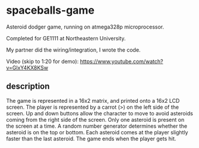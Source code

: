 # spaceballs-game
Asteroid dodger game, running on atmega328p microprocessor.

Completed for GE1111 at Northeastern University.

My partner did the wiring/integration, I wrote the code.

Video (skip to 1:20 for demo): https://www.youtube.com/watch?v=GlxY4KX8KSw

## description

The game is represented in a 16x2 matrix, and printed onto a 16x2 LCD screen.  The player is represented by a carrot (>) on the left side of the screen.  Up and down buttons allow the character to move to avoid asteroids coming from the right side of the screen.  Only one asteroid is present on the screen at a time.  A random number generator determines whether the asteroid is on the top or bottom.  Each asteroid comes at the player slightly faster than the last asteroid.  The game ends when the player gets hit.
